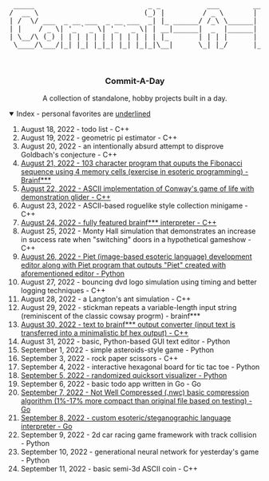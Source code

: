 <br />
<p align="center">
<pre>
 _____                           _ _           ___        ______            
/  __ \                         (_) |         / _ \       |  _  \           
| /  \/ ___  _ __ ___  _ __ ___  _| |_ ______/ /_\ \______| | | |__ _ _   _ 
| |    / _ \| '_ ` _ \| '_ ` _ \| | __|______|  _  |______| | | / _` | | | |
| \__/\ (_) | | | | | | | | | | | | |_       | | | |      | |/ / (_| | |_| |
 \____/\___/|_| |_| |_|_| |_| |_|_|\__|      \_| |_/      |___/ \__,_|\__, |
                                                                       __/ |
                                                                       |___/        
</pre>
<h3 align="center">Commit-A-Day</h3>

  <p align="center">
    A collection of standalone, hobby projects built in a day.
  </p>
</p>


<details open="open">
  <summary>Index - personal favorites are <u>underlined</u></summary>
  <ol>
    <li><a>August 18, 2022 - todo list - C++</a></li>
    <li><a>August 19, 2022 - geometric pi estimator - C++</a></li>
    <li><a>August 20, 2022 - an intentionally absurd attempt to disprove Goldbach's conjecture - C++</a></li>
    <li><a><u>August 21, 2022 - 103 character program that ouputs the Fibonacci sequence using 4 memory cells (exercise in esoteric programming) - Brainf***</u></a></li>
    <li><a><u>August 22, 2022 - ASCII implementation of Conway's game of life with demonstration glider - C++</u></a></li>
    <li><a>August 23, 2022 - ASCII-based roguelike style collection minigame - C++</a></li>
    <li><a><u>August 24, 2022 - fully featured brainf*** interpreter - C++</u></a></li>
    <li><a>August 25, 2022 - Monty Hall simulation that demonstrates an increase in success rate when "switching" doors in a hypothetical gameshow - C++</a></li>
    <li><a><u>August 26, 2022 - Piet (image-based esoteric language) development editor along with Piet program that outputs "Piet" created with aforementioned editor - Python</u></a></li>
    <li><a>August 27, 2022 - bouncing dvd logo simulation using timing and better logging techniques - C++</a></li>
    <li><a>August 28, 2022 - a Langton's ant simulation - C++</a></li>
    <li><a>August 29, 2022 - stickman repeats a variable-length input string (reminiscent of the classic cowsay progrm) - brainf***</a></li>
    <li><a><u>August 30, 2022 - text to brainf*** output converter (input text is transferred into a minimalistic bf hex output) - C++</u></a></li>
    <li><a>August 31, 2022 - basic, Python-based GUI text editor - Python</a></li>
    <li><a>September 1, 2022 - simple asteroids-style game - Python</a></li>
    <li><a>September 3, 2022 - rock paper scissors - C++</a></li>
    <li><a>September 4, 2022 - interactive hexagonal board for tic tac toe - Python</a></li>
    <li><a><u>September 5, 2022 - randomized quicksort visualizer - Python</u></a></li>
    <li><a>September 6, 2022 - basic todo app written in Go - Go</a></li>
    <li><a><u>September 7, 2022 - Not Well Compressed (.nwc) basic compression algorithm (1%-17% more compact than original file based on testing) - Go</u></a></li>
    <li><a><u>September 8, 2022 - custom esoteric/steganographic language interpreter - Go</u></a></li>
    <li><a>September 9, 2022 - 2d car racing game framework with track collision - Python</a></li>
    <li><a>September 10, 2022 - generational neural network for yesterday's game - Python</a></li>
    <li><a>September 11, 2022 - basic semi-3d ASCII coin - C++</a></li>

  </ol>
</details>